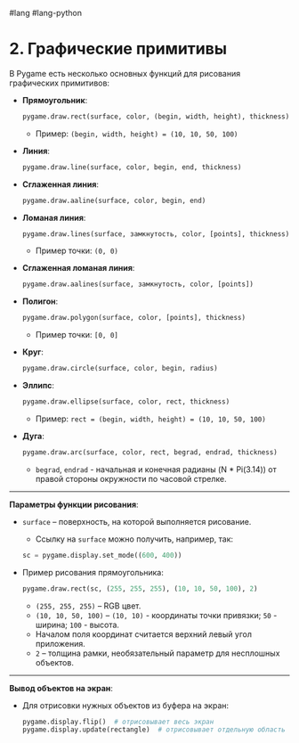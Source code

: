 #lang #lang-python 

# 2. Графические примитивы

В Pygame есть несколько основных функций для рисования графических примитивов:

- **Прямоугольник**:
  ```python
  pygame.draw.rect(surface, color, (begin, width, height), thickness)
  ```
  - Пример: `(begin, width, height) = (10, 10, 50, 100)`

- **Линия**:
  ```python
  pygame.draw.line(surface, color, begin, end, thickness)
  ```

- **Сглаженная линия**:
  ```python
  pygame.draw.aaline(surface, color, begin, end)
  ```

- **Ломаная линия**:
  ```python
  pygame.draw.lines(surface, замкнутость, color, [points], thickness)
  ```
  - Пример точки: `(0, 0)`

- **Сглаженная ломаная линия**:
  ```python
  pygame.draw.aalines(surface, замкнутость, color, [points])
  ```

- **Полигон**:
  ```python
  pygame.draw.polygon(surface, color, [points], thickness)
  ```
  - Пример точки: `[0, 0]`

- **Круг**:
  ```python
  pygame.draw.circle(surface, color, begin, radius)
  ```

- **Эллипс**:
  ```python
  pygame.draw.ellipse(surface, color, rect, thickness)
  ```
  - Пример: `rect = (begin, width, height) = (10, 10, 50, 100)`

- **Дуга**:
  ```python
  pygame.draw.arc(surface, color, rect, begrad, endrad, thickness)
  ```
  - `begrad`, `endrad` - начальная и конечная радианы (N * Pi(3.14)) от правой стороны окружности по часовой стрелке.

---

**Параметры функции рисования**:
- `surface` – поверхность, на которой выполняется рисование.
  - Ссылку на `surface` можно получить, например, так:
  ```python
  sc = pygame.display.set_mode((600, 400))
  ```

- Пример рисования прямоугольника:
  ```python
  pygame.draw.rect(sc, (255, 255, 255), (10, 10, 50, 100), 2)
  ```
  - `(255, 255, 255)` – RGB цвет.
  - `(10, 10, 50, 100)` – `(10, 10)` - координаты точки привязки; `50` - ширина; `100` - высота.
  - Началом поля координат считается верхний левый угол приложения.
  - `2` – толщина рамки, необязательный параметр для несплошных объектов.

---

**Вывод объектов на экран**:
- Для отрисовки нужных объектов из буфера на экран:
  ```python
  pygame.display.flip()  # отрисовывает весь экран
  pygame.display.update(rectangle)  # отрисовывает отдельную область (по умолчанию такой же как flip)
  ```
